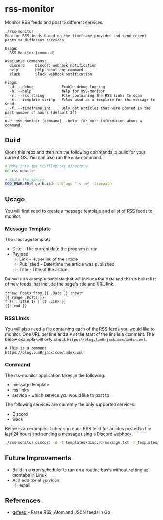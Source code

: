 # rss-monitor

Monitor RSS feeds and post to different services.

```
./rss-monitor
Monitor RSS feeds based on the timeframe provided and send recent posts to different services

Usage:
  RSS-Monitor [command]

Available Commands:
  discord     Discord webhook notification
  help        Help about any command
  slack       Slack webhook notification

Flags:
  -d, --debug             Enable debug logging
  -h, --help              help for RSS-Monitor
  -r, --rss string        File containing the RSS links to scan
  -t, --template string   Files used as a template for the message to send
  -f, --timeframe int     Only get articles that were posted in the past number of hours (default 24)

Use "RSS-Monitor [command] --help" for more information about a command.
```

## Build

Clone this repo and then run the following commands to build for your current OS. You can also run the `make` command.
```bash
# Move into the truffleproxy directory
cd rss-monitor

# Build the binary
CGO_ENABLED=0 go build -ldflags "-s -w" -trimpath
```

## Usage

You will first need to create a message template and a list of RSS feeds to monitor.

### Message Template

The message template 
- Date - The current date the program is ran
- Payload
    - Link - Hyperlink of the article
    - Published - Date/time the article was published
    - Title - Title of the article


Below is an example template that will include the date and then a bullet list of new feeds that include the page's title and URL link.

```
*:new: Posts from {{ .Date }} :new:*
{{ range .Posts }}
* {{ .Title }} | {{ .Link }}
{{- end }}
```

### RSS Links

You will also need a file containing each of the RSS feeds you would like to monitor. One URL per line and a `#` at the start of the line is a comment. The below example will only check `https://blog.lum8rjack.com/index.xml`.

```
# This is a comment
https://blog.lum8rjack.com/index.xml
```

### Command

The rss-monitor application takes in the following:
- message template
- rss links
- service - which service you would like to post to

The following services are currently the only supported services.
- Discord
- Slack

Below is an example of checking each RSS feed for articles posted in the last 24 hours and sending a message using a Discord webhook.

```bash
./rss-monitor discord -d -t templates/discord-message.txt -r templates/rss-links.txt -w  https://discord.com/api/webhooks/xxxxxxxx/yyyyyyyyyyyyyyyy
```

## Future Improvements

- Build in a cron scheduler to run on a routine basis without setting up crontabs in Linux
- Add additional services:
    - email

## References

- [gofeed](https://github.com/mmcdole/gofeed) - Parse RSS, Atom and JSON feeds in Go
